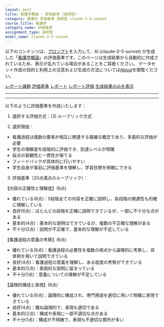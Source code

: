 ```yaml
---
layout: post
title: 看護学概論 - 評価基準 (説明型)
category: 看護学 評価基準 説明型 claude-3-5-sonnet
course_title: 看護学
category_name: 評価基準
assignment_type: 説明型
model_name: claude-3-5-sonnet
---
```


以下のコンテンツは、[プロンプト](https://github.com/takedatoshiyuki/synthetic_assignments/tree/main/generated/看護学/claude-3-5-sonnet/prompt_評価基準-説明型.md)を入力して、AI (claude-3-5-sonnet) が生成した「[看護学概論](/contents/看護学/)」の評価基準です。このページは生成結果から自動的に作成されているため、表示が乱れている場合があることをご容赦ください。
データセット作成の目的と利用上の注意および生成の方法については[About](/About)を御覧ください。

[レポート課題](../レポート課題-説明型)
[評価基準](../評価基準-説明型)
[レポート](../レポート-説明型)
[レポート評価](../レポート評価-説明型)
[生成結果のみを表示](https://github.com/takedatoshiyuki/synthetic_assignments/tree/main/generated/看護学/claude-3-5-sonnet/評価基準-説明型.md)
  

***
***
  
以下のように評価基準を作成いたします：

1. 選択する評価方式：(3) ルーブリック方式

2. 選択理由：
- 看護過程は複数の要素が相互に関連する複雑な概念であり、多面的な評価が必要
- 学生の理解度を段階的に評価でき、到達レベルが明確
- 採点の客観性と一貫性が保てる
- フィードバックが具体的に行いやすい
- 学生自身が事前に評価基準を理解し、学習目標を明確にできる

3. 評価基準（20点満点のルーブリック）：

【内容の正確性と理解度】(8点)
- 優れている(8点)：5段階全ての内容を正確に説明し、各段階の関連性も的確に理解している
- 良好(6点)：ほとんどの段階を正確に説明できているが、一部に不十分な点がある
- 基本的(4点)：基本的な説明はできているが、複数の不正確な理解がある
- 不十分(2点)：説明が不正確で、基本的な理解が不足している

【看護過程の意義の考察】(6点)
- 優れている(6点)：看護過程の必要性を複数の視点から論理的に考察し、具体例を用いて説明できている
- 良好(4点)：看護過程の意義を理解し、ある程度の考察ができている
- 基本的(2点)：表面的な説明に留まっている
- 不十分(1点)：意義についての理解が不足している

【論理的構成と表現】(6点)
- 優れている(6点)：論理的に構成され、専門用語を適切に用いて明確に表現できている
- 良好(4点)：概ね論理的で、表現も適切である
- 基本的(2点)：構成や表現に一部不適切な点がある
- 不十分(1点)：構成が不明確で、表現も不適切な箇所が多い
